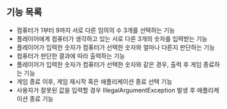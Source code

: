 ## 기능 목록
- 컴퓨터가 1부터 9까지 서로 다른 임의의 수 3개를 선택하는 기능
- 플레이어에게 컴퓨터가 생각하고 있는 서로 다른 3개의 숫자를 입력받는 기능
- 플레이어가 입력한 숫자가 컴퓨터가 선택한 숫자와 얼마나 다른지 판단하는 기능
- 컴퓨터가 판단한 결과에 따라 출력하는 기능
- 플레이어가 입력한 숫자가 컴퓨터가 선택한 숫자와 같은 경우, 출력 후 게임 종료하는 기능
- 게임 종료 이후, 게임 재시작 혹은 애플리케이션 종료 선택 기능
- 사용자가 잘못된 값을 입력할 경우 IllegalArgumentException 발생 후 애플리케이션 종료 기능
